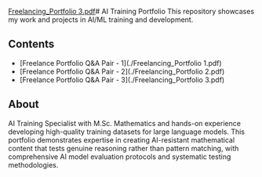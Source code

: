 [Freelancing_Portfolio 3.pdf](https://github.com/user-attachments/files/22119229/Freelancing_Portfolio.3.pdf)# AI Training Portfolio
This repository showcases my work and projects in AI/ML training and development.

## Contents
- [Freelance Portfolio Q&A Pair - 1](./Freelancing_Portfolio 1.pdf)
- [Freelance Portfolio Q&A Pair - 2](./Freelancing_Portfolio 2.pdf)
- [Freelance Portfolio Q&A Pair - 3](./Freelancing_Portfolio 3.pdf)

## About
AI Training Specialist with M.Sc. Mathematics and hands-on experience developing high-quality training datasets for large language models. This portfolio demonstrates expertise in creating AI-resistant mathematical content that tests genuine reasoning rather than pattern matching, with comprehensive AI model evaluation protocols and systematic testing methodologies.
